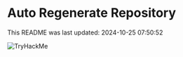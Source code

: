 # Auto Regenerate Repository

This README was last updated: 2024-10-25 07:50:52

 ![TryHackMe](https://tryhackme.com/badge/533634)